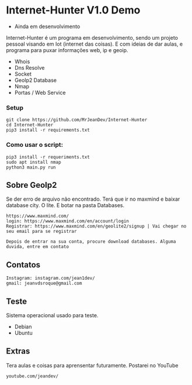 # Internet-Hunter V1.0 Demo
* Ainda em desenvolvimento

Internet-Hunter é um programa em desenvolvimento, sendo um projeto pessoal visando em Iot (internet das coisas). E com ideias de dar aulas, e programa para puxar informações web, ip e geoip.

* Whois
* Dns Resolve
* Socket
* GeoIp2 Database
* Nmap
* Portas / Web Service

### Setup
```
git clone https://github.com/MrJeanDev/Internet-Hunter
cd Internet-Hunter
pip3 install -r requirements.txt
```

### Como usar o script:
```
pip3 install -r requeriments.txt
sudo apt install nmap
python3 main.py run
```
## Sobre GeoIp2
Se der erro de arquivo não encontrado. Terá que ir no maxmind e baixar database city. O lite. E botar na pasta Databases.
```
https://www.maxmind.com/
login: https://www.maxmind.com/en/account/login
Registrar: https://www.maxmind.com/en/geolite2/signup | Vai chegar no seu email para se registrar

Depois de entrar na sua conta, procure download databases. Alguma duvida, entre em contato
```

## Contatos
```
Instagram: instagram.com/jean1dev/
gmail: jeanvdsroque@gmail.com
```

## Teste
Sistema operacional usado para teste.
* Debian
* Ubuntu

## Extras
Tera aulas e coisas para aprensentar futuramente. Postarei no YouTube
```
youtube.com/jeandev/
```


